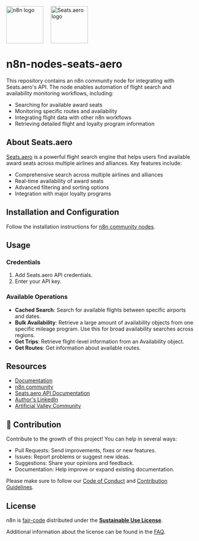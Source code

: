<div style="display: flex; justify-content: left; align-items: center; gap: 20px;">
  <img src="./dist/logo-n8n.svg" width="100" alt="n8n logo">
  <img src="dist/nodes/SeatsAero/logo-seats-aero.svg" width="100" alt="Seats.aero logo">
</div>

# n8n-nodes-seats-aero

This repository contains an n8n community node for integrating with Seats.aero's API. The node enables automation of flight search and availability monitoring workflows, including:

- Searching for available award seats
- Monitoring specific routes and availability
- Integrating flight data with other n8n workflows
- Retrieving detailed flight and loyalty program information

## About Seats.aero

[Seats.aero](https://seats.aero/) is a powerful flight search engine that helps users find available award seats across multiple airlines and alliances. Key features include:

- Comprehensive search across multiple airlines and alliances
- Real-time availability of award seats
- Advanced filtering and sorting options
- Integration with major loyalty programs

## Installation and Configuration

Follow the installation instructions for [n8n community nodes](https://docs.n8n.io/integrations/community-nodes/installation/).

## Usage

### Credentials
1. Add Seats.aero API credentials.
2. Enter your API key.

### Available Operations
- **Cached Search**: Search for available flights between specific airports and dates.
- **Bulk Availability**: Retrieve a large amount of availability objects from one specific mileage program. Use this for broad availability searches across regions.
- **Get Trips**: Retrieve flight-level information from an Availability object.
- **Get Routes**: Get information about available routes.

## Resources

* [Documentation](https://docs.n8n.io/integrations/community-nodes/)
* [n8n community](https://community.n8n.io)
* [Seats.aero API Documentation](https://docs.seats.aero/)
* [Author's LinkedIn](https://www.linkedin.com/in/flavio-nc/)
* [Artificial Valley Community](https://chat.whatsapp.com/DHDGIcVPVcz8ApmthWXOLV)

## 🤝 Contribution
Contribute to the growth of this project! You can help in several ways:

- Pull Requests: Send improvements, fixes or new features.
- Issues: Report problems or suggest new ideas.
- Suggestions: Share your opinions and feedback.
- Documentation: Help improve or expand existing documentation.

Please make sure to follow our [Code of Conduct](https://github.com/n8n-io/n8n/blob/master/CODE_OF_CONDUCT.md) and [Contribution Guidelines](https://github.com/n8n-io/n8n/blob/master/CONTRIBUTING.md).

## License

n8n is [fair-code](http://faircode.io) distributed under the [**Sustainable Use License**](https://github.com/n8n-io/n8n/blob/master/LICENSE.md).

Additional information about the license can be found in the [FAQ](https://docs.n8n.io/reference/license/#faq).
